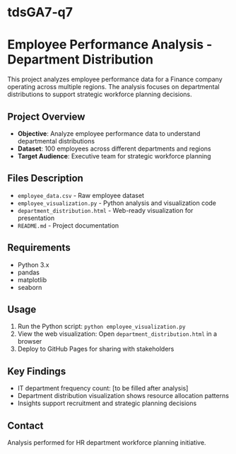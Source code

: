 # tdsGA7-q7
# Employee Performance Analysis - Department Distribution

This project analyzes employee performance data for a Finance company operating across multiple regions. The analysis focuses on departmental distributions to support strategic workforce planning decisions.

## Project Overview
- **Objective**: Analyze employee performance data to understand departmental distributions
- **Dataset**: 100 employees across different departments and regions
- **Target Audience**: Executive team for strategic workforce planning

## Files Description
- `employee_data.csv` - Raw employee dataset
- `employee_visualization.py` - Python analysis and visualization code
- `department_distribution.html` - Web-ready visualization for presentation
- `README.md` - Project documentation

## Requirements
- Python 3.x
- pandas
- matplotlib
- seaborn

## Usage
1. Run the Python script: `python employee_visualization.py`
2. View the web visualization: Open `department_distribution.html` in a browser
3. Deploy to GitHub Pages for sharing with stakeholders

## Key Findings
- IT department frequency count: [to be filled after analysis]
- Department distribution visualization shows resource allocation patterns
- Insights support recruitment and strategic planning decisions

## Contact
Analysis performed for HR department workforce planning initiative.
